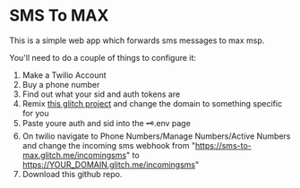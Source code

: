 # SMS To MAX


This is a simple web app which forwards sms messages to max msp.

You'll need to do a couple of things to configure it:
1) Make a Twilio Account
2) Buy a phone number
3) Find out what your sid and auth tokens are
4) Remix [this glitch project](https://glitch.com/~sms-to-max) and change the domain to something specific for you
5) Paste youre auth and sid into the 🗝.env page
6) On twilio navigate to Phone Numbers/Manage Numbers/Active Numbers and change the incoming sms webhook from "https://sms-to-max.glitch.me/incomingsms" to https://YOUR_DOMAIN.glitch.me/incomingsms"
7) Download this github repo.

